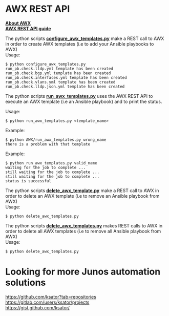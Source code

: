 # AWX REST API

[**About AWX**](https://www.ansible.com/products/awx-project/faq)  
[**AWX REST API guide**](http://docs.ansible.com/ansible-tower/2.3.0/html/towerapi/index.html)  

The python scripts [**configure_awx_templates.py**](AWX/configure_awx_templates.py) make a REST call to AWX in order to create AWX templates (i.e to add your Ansible playbooks to AWX)  
Usage: 
```
$ python configure_awx_templates.py 
run_pb.check.lldp.yml template has been created
run_pb.check.bgp.yml template has been created
run_pb.check.interfaces.yml template has been created
run_pb.check.vlans.yml template has been created
run_pb.check.lldp.json.yml template has been created
```

The python scripts [**run_awx_templates.py**](AWX/run_awx_templates.py) uses the AWX REST API to execute an AWX template (i.e an Ansible playbook) and to print the status.  

Usage:
``` 
$ python run_awx_templates.py <template_name>
```
Example: 
```
$ python AWX/run_awx_templates.py wrong_name
there is a problem with that template
```
Example: 
```
$ python run_awx_templates.py valid_name
waiting for the job to complete ... 
still waiting for the job to complete ...
still waiting for the job to complete ...
status is successful
```


The python scripts [**delete_awx_template.py**](AWX/delete_awx_template.py) make a REST call to AWX in order to delete an AWX template (i.e to remove an Ansible playbook from AWX)  
Usage: 
```
$ python delete_awx_templates.py 
```

The python scripts [**delete_awx_templates.py**](AWX/delete_awx_templates.py) makes REST calls to AWX in order to delete all AWX templates (i.e to remove all Ansible playbook from AWX)  
Usage: 
```
$ python delete_awx_templates.py 
```


# Looking for more Junos automation solutions

https://github.com/ksator?tab=repositories  
https://gitlab.com/users/ksator/projects  
https://gist.github.com/ksator/  

